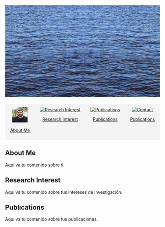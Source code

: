<div style="text-align:center;">
    <img src="ocean_pic.jpg" alt="Header Image" style="width: 100%; height: 300px; object-fit: cover;">
</div>

<div style="display: flex; justify-content: space-around; background-color: #f4f4f4; padding: 10px 0; margin: 20px 0;">
    <div style="text-align: center; flex-grow: 1;">
        <a href="#About-me">
            <img src="foto_ML.jpeg" alt="About Me" style="width: 50px; height: 50px !important;">
            <p>About Me</p>
        </a>
    </div>
    <div style="text-align: center; flex-grow: 1;">
        <a href="#Research-interest">
            <img src="ruta/a/icono2.png" alt="Research Interest" style="width: 50px; height: 50px;">
            <p>Research Interest</p>
        </a>
    </div>
    <div style="text-align: center; flex-grow: 1;">
        <a href="#Publications">
            <img src="ruta/a/icono3.png" alt="Publications" style="width: 50px; height: 50px;">
            <p>Publications</p>
        </a>
    </div>
    <div style="text-align: center; flex-grow: 1;">
        <a href="#Contact">
            <img src="ruta/a/icono3.png" alt="Contact" style="width: 50px; height: 50px;">
            <p>Publications</p>
        </a>
    </div>
</div>

## About Me
Aquí va tu contenido sobre ti.

## Research Interest
Aquí va tu contenido sobre tus intereses de investigación.

## Publications
Aquí va tu contenido sobre tus publicaciones.
